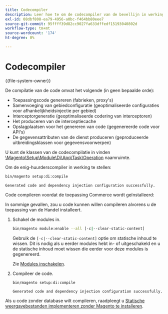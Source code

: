 ```yaml
---
title: Codecompiler
description: Leer hoe te om de codecompiler van de bevellijn in werking te stellen.
exl-id: 08dbf808-ea79-4956-a0bc-f464bb80eee7
source-git-commit: 95ffff39d82cc9027fa633dffedf15193040802d
workflow-type: tm+mt
source-wordcount: '174'
ht-degree: 0%

---
```


# Codecompiler

{{file-system-owner}}

De compilatie van de code omvat het volgende (in geen bepaalde orde):

- Toepassingscode genereren (fabrieken, proxy&#39;s)
- Samenvoeging van gebiedconfiguratie (geoptimaliseerde configuraties voor afhankelijkheidsinjectie per gebied)
- Interceptorgeneratie (geoptimaliseerde codering van interceptoren)
- Het produceren van de interceptiecache
- Opslagplaatsen voor het genereren van code (gegenereerde code voor API&#39;s)
- De gegevensattributen van de dienst produceren (geproduceerde uitbreidingsklassen voor gegevensvoorwerpen)

U kunt de klassen van de codecompilatie in vinden [\Magento\Setup\Module\Di\App\Task\Operation][operation] naamruimte.

Om de enig-huurderscompiler in werking te stellen:

```bash
bin/magento setup:di:compile
```

```terminal
Generated code and dependency injection configuration successfully.
```

Code compileren voordat de toepassing Commerce wordt geïnstalleerd:

In sommige gevallen, zou u code kunnen willen compileren alvorens u de toepassing van de Handel installeert.

1. Schakel de modules in.

   ```bash
   bin/magento module:enable --all [-c|--clear-static-content]
   ```

   Gebruik de `[-c|--clear-static-content]` optie om statische inhoud te wissen. Dit is nodig als u eerder modules hebt in- of uitgeschakeld en u de statische inhoud moet wissen die eerder voor deze modules is gegenereerd.

   Zie [Modules inschakelen](../../installation/tutorials/manage-modules.md).

1. Compileer de code.

   ```bash
   bin/magento setup:di:compile
   ```

   ```terminal
   Generated code and dependency injection configuration successfully.
   ```

Als u code zonder database wilt compileren, raadpleegt u [Statische weergavebestanden implementeren zonder Magento te installeren](../cli/static-view-file-deployment.md).

<!-- link definitions -->

[operation]: https://github.com/magento/magento2/blob/2.4/setup/src/Magento/Setup/Module/Di/App/Task/Operation
